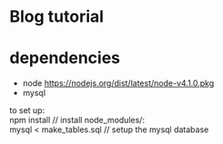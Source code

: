 # Blog tutorial  
  
# dependencies
- node  https://nodejs.org/dist/latest/node-v4.1.0.pkg  
- mysql 

to set up:  
npm install  // install node_modules/:  
mysql < make_tables.sql  // setup the mysql database  

